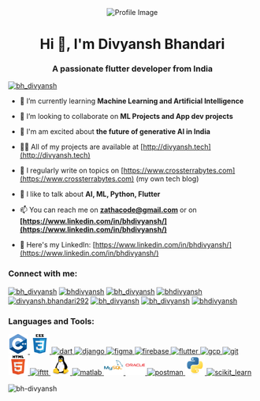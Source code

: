 <div align="center"><img src="https://blogger.googleusercontent.com/img/a/AVvXsEjmu5PP-BUSX3bdwaMC-RgeB5XQfi57r_VV5VEAePIz6i6L8RcgjVR2lO4SgD3RLNsYeZJzGX1WDJW-fiZqcFl1R6-8ibKTp5fukGKXQZZQfbGQoFzJQMPjJLQdAufFFo8NYC20ocU1MZGjNdVMz9UIKFHRp0baZMicQPWGs0B_hy-4SUMJ6Bm2rpRn7g=s612" width="120" height="120" alt="Profile Image"/></div>

<h1 align="center">Hi 👋, I'm Divyansh Bhandari</h1>
<h3 align="center">A passionate flutter developer from India</h3>

<p align="left"> <a href="https://twitter.com/bh_divyansh" target="blank"><img src="https://img.shields.io/twitter/follow/bh_divyansh?logo=twitter&style=for-the-badge" alt="bh_divyansh" /></a> </p>

- 🌱 I’m currently learning **Machine Learning and Artificial Intelligence**

- 👯 I’m looking to collaborate on **ML Projects and App dev projects**

- 💫 I'm am excited about **the future of generative AI in India**

- 👨‍💻 All of my projects are available at [http://divyansh.tech](http://divyansh.tech)

- 📝 I regularly write on topics on [https://www.crossterrabytes.com](https://www.crossterrabytes.com) (my own tech blog)

- 💬 I like to talk about **AI, ML, Python, Flutter**

- 📫 You can reach me on **zathacode@gmail.com** or on **[https://www.linkedin.com/in/bhdivyansh/](https://www.linkedin.com/in/bhdivyansh/)**

- 📄 Here's my LinkedIn: [https://www.linkedin.com/in/bhdivyansh/](https://www.linkedin.com/in/bhdivyansh/)

<h3 align="left">Connect with me:</h3>
<p align="left">
<a href="https://twitter.com/bh_divyansh" target="blank"><img align="center" src="https://raw.githubusercontent.com/rahuldkjain/github-profile-readme-generator/master/src/images/icons/Social/twitter.svg" alt="bh_divyansh" height="30" width="40" /></a>
<a href="https://linkedin.com/in/bhdivyansh" target="blank"><img align="center" src="https://raw.githubusercontent.com/rahuldkjain/github-profile-readme-generator/master/src/images/icons/Social/linked-in-alt.svg" alt="bhdivyansh" height="30" width="40" /></a>
<a href="https://stackoverflow.com/users/bh_divyansh" target="blank"><img align="center" src="https://raw.githubusercontent.com/rahuldkjain/github-profile-readme-generator/master/src/images/icons/Social/stack-overflow.svg" alt="bh_divyansh" height="30" width="40" /></a>
<a href="https://kaggle.com/bhdivyansh" target="blank"><img align="center" src="https://raw.githubusercontent.com/rahuldkjain/github-profile-readme-generator/master/src/images/icons/Social/kaggle.svg" alt="bhdivyansh" height="30" width="40" /></a>
<a href="https://instagram.com/divyansh.bhandari292" target="blank"><img align="center" src="https://raw.githubusercontent.com/rahuldkjain/github-profile-readme-generator/master/src/images/icons/Social/instagram.svg" alt="divyansh.bhandari292" height="30" width="40" /></a>
<a href="https://www.hackerrank.com/bh_divyansh" target="blank"><img align="center" src="https://raw.githubusercontent.com/rahuldkjain/github-profile-readme-generator/master/src/images/icons/Social/hackerrank.svg" alt="bh_divyansh" height="30" width="40" /></a>
<a href="https://www.leetcode.com/bh_divyansh" target="blank"><img align="center" src="https://raw.githubusercontent.com/rahuldkjain/github-profile-readme-generator/master/src/images/icons/Social/leet-code.svg" alt="bh_divyansh" height="30" width="40" /></a>
<a href="https://auth.geeksforgeeks.org/user/bhdivyansh" target="blank"><img align="center" src="https://raw.githubusercontent.com/rahuldkjain/github-profile-readme-generator/master/src/images/icons/Social/geeks-for-geeks.svg" alt="bhdivyansh" height="30" width="40" /></a>
</p>

<h3 align="left">Languages and Tools:</h3>
<p align="left"> <a href="https://www.w3schools.com/cpp/" target="_blank" rel="noreferrer"> <img src="https://raw.githubusercontent.com/devicons/devicon/master/icons/cplusplus/cplusplus-original.svg" alt="cplusplus" width="40" height="40"/> </a> <a href="https://www.w3schools.com/css/" target="_blank" rel="noreferrer"> <img src="https://raw.githubusercontent.com/devicons/devicon/master/icons/css3/css3-original-wordmark.svg" alt="css3" width="40" height="40"/> </a> <a href="https://dart.dev" target="_blank" rel="noreferrer"> <img src="https://www.vectorlogo.zone/logos/dartlang/dartlang-icon.svg" alt="dart" width="40" height="40"/> </a> <a href="https://www.djangoproject.com/" target="_blank" rel="noreferrer"> <img src="https://cdn.worldvectorlogo.com/logos/django.svg" alt="django" width="40" height="40"/> </a> <a href="https://www.figma.com/" target="_blank" rel="noreferrer"> <img src="https://www.vectorlogo.zone/logos/figma/figma-icon.svg" alt="figma" width="40" height="40"/> </a> <a href="https://firebase.google.com/" target="_blank" rel="noreferrer"> <img src="https://www.vectorlogo.zone/logos/firebase/firebase-icon.svg" alt="firebase" width="40" height="40"/> </a> <a href="https://flutter.dev" target="_blank" rel="noreferrer"> <img src="https://www.vectorlogo.zone/logos/flutterio/flutterio-icon.svg" alt="flutter" width="40" height="40"/> </a> <a href="https://cloud.google.com" target="_blank" rel="noreferrer"> <img src="https://www.vectorlogo.zone/logos/google_cloud/google_cloud-icon.svg" alt="gcp" width="40" height="40"/> </a> <a href="https://git-scm.com/" target="_blank" rel="noreferrer"> <img src="https://www.vectorlogo.zone/logos/git-scm/git-scm-icon.svg" alt="git" width="40" height="40"/> </a> <a href="https://www.w3.org/html/" target="_blank" rel="noreferrer"> <img src="https://raw.githubusercontent.com/devicons/devicon/master/icons/html5/html5-original-wordmark.svg" alt="html5" width="40" height="40"/> </a> <a href="https://ifttt.com/" target="_blank" rel="noreferrer"> <img src="https://www.vectorlogo.zone/logos/ifttt/ifttt-ar21.svg" alt="ifttt" width="40" height="40"/> </a> <a href="https://www.linux.org/" target="_blank" rel="noreferrer"> <img src="https://raw.githubusercontent.com/devicons/devicon/master/icons/linux/linux-original.svg" alt="linux" width="40" height="40"/> </a> <a href="https://www.mathworks.com/" target="_blank" rel="noreferrer"> <img src="https://upload.wikimedia.org/wikipedia/commons/2/21/Matlab_Logo.png" alt="matlab" width="40" height="40"/> </a> <a href="https://www.mysql.com/" target="_blank" rel="noreferrer"> <img src="https://raw.githubusercontent.com/devicons/devicon/master/icons/mysql/mysql-original-wordmark.svg" alt="mysql" width="40" height="40"/> </a> <a href="https://www.oracle.com/" target="_blank" rel="noreferrer"> <img src="https://raw.githubusercontent.com/devicons/devicon/master/icons/oracle/oracle-original.svg" alt="oracle" width="40" height="40"/> </a> <a href="https://postman.com" target="_blank" rel="noreferrer"> <img src="https://www.vectorlogo.zone/logos/getpostman/getpostman-icon.svg" alt="postman" width="40" height="40"/> </a> <a href="https://www.python.org" target="_blank" rel="noreferrer"> <img src="https://raw.githubusercontent.com/devicons/devicon/master/icons/python/python-original.svg" alt="python" width="40" height="40"/> </a> <a href="https://scikit-learn.org/" target="_blank" rel="noreferrer"> <img src="https://upload.wikimedia.org/wikipedia/commons/0/05/Scikit_learn_logo_small.svg" alt="scikit_learn" width="40" height="40"/> </a> </p>

<p><img align="center" src="https://github-readme-stats.vercel.app/api/top-langs?username=bh-divyansh&show_icons=true&locale=en&layout=compact" alt="bh-divyansh" /></p>

